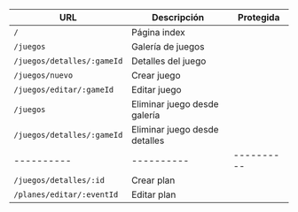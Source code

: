 |**URL**|**Descripción**|**Protegida**|
|----------|----------|----------|
|`/`|Página index||
|`/juegos`|Galería de juegos||
|`/juegos/detalles/:gameId`|Detalles del juego||
|`/juegos/nuevo`|Crear juego||
|`/juegos/editar/:gameId`|Editar juego||
|`/juegos`|Eliminar juego desde galería||
|`/juegos/detalles/:gameId`|Eliminar juego desde detalles||
|----------|----------|----------|
|`/juegos/detalles/:id`|Crear plan||
|`/planes/editar/:eventId`|Editar plan||




